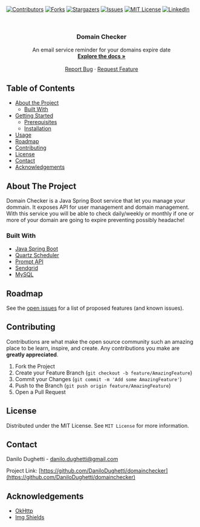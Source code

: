 [![Contributors][contributors-shield]][contributors-url]
[![Forks][forks-shield]][forks-url]
[![Stargazers][stars-shield]][stars-url]
[![Issues][issues-shield]][issues-url]
[![MIT License][license-shield]][license-url]
[![LinkedIn][linkedin-shield]][linkedin-url]



<!-- PROJECT LOGO -->
<br />
<p align="center">
  <!--<a href="https://github.com/DaniloDughetti/domainchecker">
    <img src="images/logo.png" alt="Logo" width="80" height="80">
  </a>-->

  <h3 align="center">Domain Checker</h3>

  <p align="center">
    An email service reminder for your domains expire date
    <br />
    <a href="https://github.com/DaniloDughetti/domainchecker"><strong>Explore the docs »</strong></a>
    <br />
    <br />
    <a href="https://github.com/DaniloDughetti/domainchecker/issues">Report Bug</a>
    ·
    <a href="https://github.com/DaniloDughetti/domainchecker/issues">Request Feature</a>
  </p>
</p>



<!-- TABLE OF CONTENTS -->
## Table of Contents

* [About the Project](#about-the-project)
  * [Built With](#built-with)
* [Getting Started](#getting-started)
  * [Prerequisites](#prerequisites)
  * [Installation](#installation)
* [Usage](#usage)
* [Roadmap](#roadmap)
* [Contributing](#contributing)
* [License](#license)
* [Contact](#contact)
* [Acknowledgements](#acknowledgements)



<!-- ABOUT THE PROJECT -->
## About The Project


Domain Checker is a Java Spring Boot service that let you manage your dommain.
It exposes API for user management and domain management.
With this service you will be able to check daily/weekly or monthly if one or more of your domain are going to expire preventing possibly headache!

### Built With

* [Java Spring Boot](https://spring.io/projects/spring-boot)
* [Quartz Scheduler](http://www.quartz-scheduler.org/)
* [Prompt API](https://promptapi.com/)
* [Sendgrid](https://sendgrid.com/)
* [MySQL](https://www.mysql.com/)

<!--

## Getting Started

This is an example of how you may give instructions on setting up your project locally.
To get a local copy up and running follow these simple example steps.

### Prerequisites

This is an example of how to list things you need to use the software and how to install them.
* npm
```sh
npm install npm@latest -g
```

### Installation

1. Get a free API Key at [https://example.com](https://example.com)
2. Clone the repo
```sh
git clone https://github.com/your_username_/Project-Name.git
```
3. Install NPM packages
```sh
npm install
```
4. Enter your API in `config.js`
```JS
const API_KEY = 'ENTER YOUR API';
```



## Usage

Use this space to show useful examples of how a project can be used. Additional screenshots, code examples and demos work well in this space. You may also link to more resources.

_For more examples, please refer to the [Documentation](https://example.com)_
-->


<!-- ROADMAP -->
## Roadmap

See the [open issues](https://github.com/DaniloDughetti/domainchecker/issues) for a list of proposed features (and known issues).



<!-- CONTRIBUTING -->
## Contributing

Contributions are what make the open source community such an amazing place to be learn, inspire, and create. Any contributions you make are **greatly appreciated**.

1. Fork the Project
2. Create your Feature Branch (`git checkout -b feature/AmazingFeature`)
3. Commit your Changes (`git commit -m 'Add some AmazingFeature'`)
4. Push to the Branch (`git push origin feature/AmazingFeature`)
5. Open a Pull Request



<!-- LICENSE -->
## License

Distributed under the MIT License. See `MIT License` for more information.



<!-- CONTACT -->
## Contact

Danilo Dughetti - danilo.dughetti@gmail.com

Project Link: [https://github.com/DaniloDughetti/domainchecker](https://github.com/DaniloDughetti/domainchecker)


## Acknowledgements
* [OkHttp](https://square.github.io/okhttp/)
* [Img Shields](https://shields.io)


[contributors-shield]: https://img.shields.io/github/contributors/Danilodughetti/domainchecker.svg?style=flat-square
[contributors-url]: https://github.com/DaniloDughetti/domainchecker/graphs/contributors
[forks-shield]: https://img.shields.io/github/forks/Danilodughetti/domainchecker.svg?style=flat-square
[forks-url]: https://github.com/DaniloDughetti/domainchecker/network/members
[stars-shield]: https://img.shields.io/github/stars/Danilodughetti/domainchecker.svg?style=flat-square
[stars-url]: https://github.com/DaniloDughetti/domainchecker/stargazers
[issues-shield]: https://img.shields.io/github/issues/Danilodughetti/domainchecker.svg?style=flat-square
[issues-url]: https://github.com/DaniloDughetti/domainchecker/issues
[license-shield]: https://img.shields.io/github/license/Danilodughetti/domainchecker.svg?style=flat-square
[license-url]: https://github.com/DaniloDughetti/domainchecker/blob/master/LICENSE.txt
[linkedin-shield]: https://img.shields.io/badge/-LinkedIn-black.svg?style=flat-square&logo=linkedin&colorB=555
[linkedin-url]: https://linkedin.com/in/danilodughetti
[product-screenshot]: images/screenshot.png